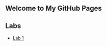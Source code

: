 ## Welcome to My GitHub Pages

## Labs
* [Lab 1](lab1.md)

[//]: # (## Projects)
[//]: # (## Assignments)
